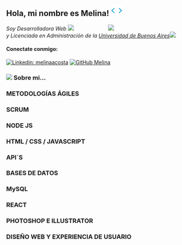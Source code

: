 <h2> Hola, mi nombre es Melina! <img src="/tenor.gif" width="30"></h2>
<img align="right" src="https://media.giphy.com/media/hjjk2NgikK9hhad1MP/giphy.gif" width="230">
<p><em>Soy Desarrolladora Web <img src="https://media.giphy.com/media/PjgW1x7zKnRQdq1k3i/giphy.gif" width="30"></br>y Licenciada en Administración de la <a href="#">Universidad de Buenos Aires</a><img src="https://media.giphy.com/media/WUlplcMpOCEmTGBtBW/giphy.gif" width="30"> 
</em></p>



<h4 align="left">Conectate conmigo:</h4>

[![Linkedin: melinaacosta](https://img.shields.io/badge/-melinaacosta-blue?style=flat-square&logo=Linkedin&logoColor=white&link=https://www.linkedin.com/in/melina-acosta/)](https://www.linkedin.com/in/melina-acosta/)
[![GitHub Melina](https://img.shields.io/github/followers/melinaacosta?label=follow&style=social)](https://github.com/melinaacosta)

### <img src="https://media.giphy.com/media/VgCDAzcKvsR6OM0uWg/giphy.gif" width="50"> Sobre mi... 


<!-- <img src="https://media.giphy.com/media/LnQjpWaON8nhr21vNW/giphy.gif" width="60"> <em><b>I love connecting with different people</b> so if you want to say <b>hi, I'll be happy to meet you more!</b> :)</em> -->









### METODOLOGÍAS ÁGILES

### SCRUM

### NODE JS

### HTML / CSS / JAVASCRIPT

### API´S

### BASES DE DATOS 

### MySQL

### REACT

### PHOTOSHOP E ILLUSTRATOR

### DISEÑO WEB Y EXPERIENCIA DE USUARIO
